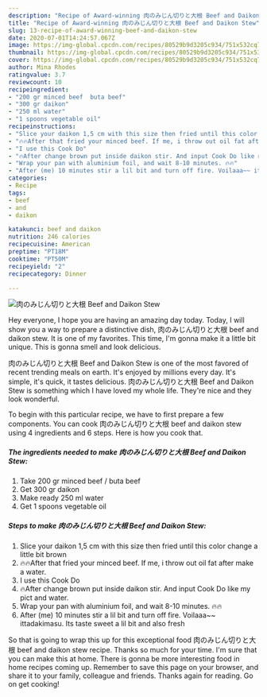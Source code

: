 ```yaml
---
description: "Recipe of Award-winning 肉のみじん切りと大根 Beef and Daikon Stew"
title: "Recipe of Award-winning 肉のみじん切りと大根 Beef and Daikon Stew"
slug: 13-recipe-of-award-winning-beef-and-daikon-stew
date: 2020-07-01T14:24:57.067Z
image: https://img-global.cpcdn.com/recipes/80529b9d3205c934/751x532cq70/肉のみじん切りと大根-beef-and-daikon-stew-recipe-main-photo.jpg
thumbnail: https://img-global.cpcdn.com/recipes/80529b9d3205c934/751x532cq70/肉のみじん切りと大根-beef-and-daikon-stew-recipe-main-photo.jpg
cover: https://img-global.cpcdn.com/recipes/80529b9d3205c934/751x532cq70/肉のみじん切りと大根-beef-and-daikon-stew-recipe-main-photo.jpg
author: Mina Rhodes
ratingvalue: 3.7
reviewcount: 10
recipeingredient:
- "200 gr minced beef  buta beef"
- "300 gr daikon"
- "250 ml water"
- "1 spoons vegetable oil"
recipeinstructions:
- "Slice your daikon 1,5 cm with this size then fried until this color change a little bit brown"
- "🔥🔥After that fried your minced beef. If me, i throw out oil fat after make a water."
- "I use this Cook Do"
- "🔥After change brown put inside daikon stir. And input Cook Do like my pict and water."
- "Wrap your pan with aluminium foil, and wait 8-10 minutes. 🔥🔥"
- "After (me) 10 minutes stir a lil bit and turn off fire. Voilaaa~~ ittadakimasu. Its taste sweet a lil bit and also fresh"
categories:
- Recipe
tags:
- beef
- and
- daikon

katakunci: beef and daikon 
nutrition: 246 calories
recipecuisine: American
preptime: "PT18M"
cooktime: "PT50M"
recipeyield: "2"
recipecategory: Dinner

---
```



![肉のみじん切りと大根 Beef and Daikon Stew](https://img-global.cpcdn.com/recipes/80529b9d3205c934/751x532cq70/肉のみじん切りと大根-beef-and-daikon-stew-recipe-main-photo.jpg)

Hey everyone, I hope you are having an amazing day today. Today, I will show you a way to prepare a distinctive dish, 肉のみじん切りと大根 beef and daikon stew. It is one of my favorites. This time, I'm gonna make it a little bit unique. This is gonna smell and look delicious.



肉のみじん切りと大根 Beef and Daikon Stew is one of the most favored of recent trending meals on earth. It's enjoyed by millions every day. It's simple, it's quick, it tastes delicious. 肉のみじん切りと大根 Beef and Daikon Stew is something which I have loved my whole life. They're nice and they look wonderful.


To begin with this particular recipe, we have to first prepare a few components. You can cook 肉のみじん切りと大根 beef and daikon stew using 4 ingredients and 6 steps. Here is how you cook that.

<!--inarticleads1-->

##### The ingredients needed to make 肉のみじん切りと大根 Beef and Daikon Stew:

1. Take 200 gr minced beef / buta beef
1. Get 300 gr daikon
1. Make ready 250 ml water
1. Get 1 spoons vegetable oil




<!--inarticleads2-->

##### Steps to make 肉のみじん切りと大根 Beef and Daikon Stew:

1. Slice your daikon 1,5 cm with this size then fried until this color change a little bit brown
1. 🔥🔥After that fried your minced beef. If me, i throw out oil fat after make a water.
1. I use this Cook Do
1. 🔥After change brown put inside daikon stir. And input Cook Do like my pict and water.
1. Wrap your pan with aluminium foil, and wait 8-10 minutes. 🔥🔥
1. After (me) 10 minutes stir a lil bit and turn off fire. Voilaaa~~ ittadakimasu. Its taste sweet a lil bit and also fresh




So that is going to wrap this up for this exceptional food 肉のみじん切りと大根 beef and daikon stew recipe. Thanks so much for your time. I'm sure that you can make this at home. There is gonna be more interesting food in home recipes coming up. Remember to save this page on your browser, and share it to your family, colleague and friends. Thanks again for reading. Go on get cooking!
